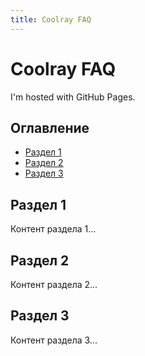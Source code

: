 ```yaml
---
title: Coolray FAQ
---
```


# Coolray FAQ

I'm hosted with GitHub Pages.

## Оглавление
- [Раздел 1](#раздел-1)
- [Раздел 2](#раздел-2)
- [Раздел 3](#раздел-3)

## Раздел 1
Контент раздела 1...

## Раздел 2
Контент раздела 2...

## Раздел 3
Контент раздела 3...